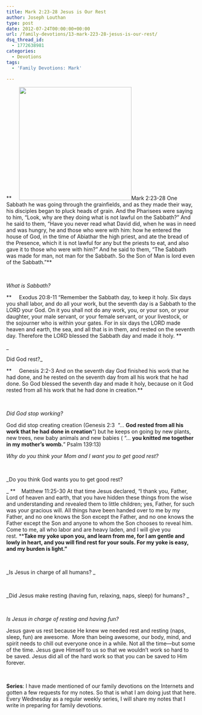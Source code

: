 ```yaml
---
title: Mark 2:23-28 Jesus is Our Rest
author: Joseph Louthan
type: post
date: 2012-07-24T00:00:00+00:00
url: /family-devotions/13-mark-223-28-jesus-is-our-rest/
dsq_thread_id:
  - 1772638981
categories:
  - Devotions
tags:
  - 'Family Devotions: Mark'

---
```

**     [<img class="alignright size-medium wp-image-525" title="Jesus-resting" alt="" src="https://i2.wp.com/theologic.us/wp-content/uploads/2012/08/Jesus-resting.jpg?resize=298%2C300" width="298" height="300" srcset="https://i2.wp.com/theologic.us/wp-content/uploads/2012/08/Jesus-resting.jpg?resize=298%2C300 298w, https://i2.wp.com/theologic.us/wp-content/uploads/2012/08/Jesus-resting.jpg?resize=150%2C150 150w, https://i2.wp.com/theologic.us/wp-content/uploads/2012/08/Jesus-resting.jpg?w=465 465w" sizes="(max-width: 298px) 100vw, 298px" data-recalc-dims="1" />][1]Mark 2:23-28 One Sabbath he was going through the grainfields, and as they made their way, his disciples began to pluck heads of grain. And the Pharisees were saying to him, “Look, why are they doing what is not lawful on the Sabbath?” And he said to them, “Have you never read what David did, when he was in need and was hungry, he and those who were with him: how he entered the house of God, in the time of Abiathar the high priest, and ate the bread of the Presence, which it is not lawful for any but the priests to eat, and also gave it to those who were with him?” And he said to them, “The Sabbath was made for man, not man for the Sabbath. So the Son of Man is lord even of the Sabbath.”**

&nbsp;

_What is Sabbath?_

**     Exodus 20:8-11 “Remember the Sabbath day, to keep it holy. Six days you shall labor, and do all your work, but the seventh day is a Sabbath to the LORD your God. On it you shall not do any work, you, or your son, or your daughter, your male servant, or your female servant, or your livestock, or the sojourner who is within your gates. For in six days the LORD made heaven and earth, the sea, and all that is in them, and rested on the seventh day. Therefore the LORD blessed the Sabbath day and made it holy. **

_
  
Did God rest?_

**     Genesis 2:2-3 And on the seventh day God finished his work that he had done, and he rested on the seventh day from all his work that he had done. So God blessed the seventh day and made it holy, because on it God rested from all his work that he had done in creation.**

&nbsp;

_Did God stop working?_

God did stop creating creation (Genesis 2:3  &#8220;&#8230; **God rested from all his work that he had done in creation**&#8220;) but he keeps on going by new plants, new trees, new baby animals and new babies ( &#8220;&#8230; **you knitted me together in my mother&#8217;s womb.**&#8221; Psalm 139:13)

_Why do you think your Mom and I want you to get good rest?_

&nbsp;

_Do you think God wants you to get good rest?
  
_ **    Matthew 11:25-30 At that time Jesus declared, “I thank you, Father, Lord of heaven and earth, that you have hidden these things from the wise and understanding and revealed them to little children; yes, Father, for such was your gracious will. All things have been handed over to me by my Father, and no one knows the Son except the Father, and no one knows the Father except the Son and anyone to whom the Son chooses to reveal him. Come to me, all who labor and are heavy laden, and I will give you rest. ****Take my yoke upon you, and learn from me, for I am gentle and lowly in heart, and you will find rest for your souls. For my yoke is easy, and my burden is light.”**

&nbsp;

_Is Jesus in charge of all humans? _

&nbsp;

_Did Jesus make resting (having fun, relaxing, naps, sleep) for humans? _

&nbsp;

_Is Jesus in charge of resting and having fun?_

Jesus gave us rest because He knew we needed rest and resting (naps, sleep, fun) are awesome.  More than being awesome, our body, mind, and spirit needs to chill out everyone once in a while. Not all the time—but some of the time. Jesus gave Himself to us so that we wouldn&#8217;t work so hard to be saved. Jesus did all of the hard work so that you can be saved to Him forever.

&nbsp;

**Series**: I have made mentioned of our family devotions on the Internets and gotten a few requests for my notes. So that is what I am doing just that here. Every Wednesday as a regular weekly series, I will share my notes that I write in preparing for family devotions.

 [1]: https://i2.wp.com/theologic.us/wp-content/uploads/2012/08/Jesus-resting.jpg